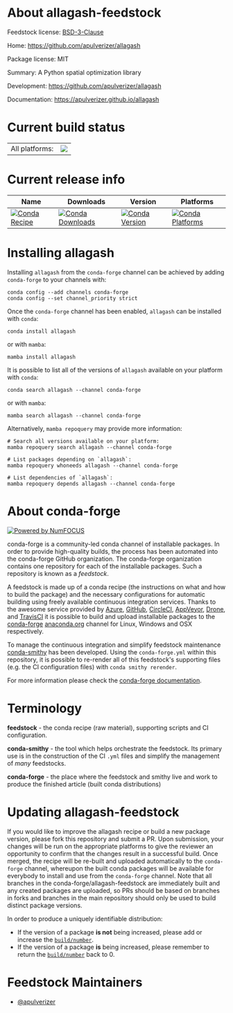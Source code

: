 About allagash-feedstock
========================

Feedstock license: [BSD-3-Clause](https://github.com/conda-forge/allagash-feedstock/blob/main/LICENSE.txt)

Home: https://github.com/apulverizer/allagash

Package license: MIT

Summary: A Python spatial optimization library

Development: https://github.com/apulverizer/allagash

Documentation: https://apulverizer.github.io/allagash

Current build status
====================


<table><tr><td>All platforms:</td>
    <td>
      <a href="https://dev.azure.com/conda-forge/feedstock-builds/_build/latest?definitionId=14894&branchName=main">
        <img src="https://dev.azure.com/conda-forge/feedstock-builds/_apis/build/status/allagash-feedstock?branchName=main">
      </a>
    </td>
  </tr>
</table>

Current release info
====================

| Name | Downloads | Version | Platforms |
| --- | --- | --- | --- |
| [![Conda Recipe](https://img.shields.io/badge/recipe-allagash-green.svg)](https://anaconda.org/conda-forge/allagash) | [![Conda Downloads](https://img.shields.io/conda/dn/conda-forge/allagash.svg)](https://anaconda.org/conda-forge/allagash) | [![Conda Version](https://img.shields.io/conda/vn/conda-forge/allagash.svg)](https://anaconda.org/conda-forge/allagash) | [![Conda Platforms](https://img.shields.io/conda/pn/conda-forge/allagash.svg)](https://anaconda.org/conda-forge/allagash) |

Installing allagash
===================

Installing `allagash` from the `conda-forge` channel can be achieved by adding `conda-forge` to your channels with:

```
conda config --add channels conda-forge
conda config --set channel_priority strict
```

Once the `conda-forge` channel has been enabled, `allagash` can be installed with `conda`:

```
conda install allagash
```

or with `mamba`:

```
mamba install allagash
```

It is possible to list all of the versions of `allagash` available on your platform with `conda`:

```
conda search allagash --channel conda-forge
```

or with `mamba`:

```
mamba search allagash --channel conda-forge
```

Alternatively, `mamba repoquery` may provide more information:

```
# Search all versions available on your platform:
mamba repoquery search allagash --channel conda-forge

# List packages depending on `allagash`:
mamba repoquery whoneeds allagash --channel conda-forge

# List dependencies of `allagash`:
mamba repoquery depends allagash --channel conda-forge
```


About conda-forge
=================

[![Powered by
NumFOCUS](https://img.shields.io/badge/powered%20by-NumFOCUS-orange.svg?style=flat&colorA=E1523D&colorB=007D8A)](https://numfocus.org)

conda-forge is a community-led conda channel of installable packages.
In order to provide high-quality builds, the process has been automated into the
conda-forge GitHub organization. The conda-forge organization contains one repository
for each of the installable packages. Such a repository is known as a *feedstock*.

A feedstock is made up of a conda recipe (the instructions on what and how to build
the package) and the necessary configurations for automatic building using freely
available continuous integration services. Thanks to the awesome service provided by
[Azure](https://azure.microsoft.com/en-us/services/devops/), [GitHub](https://github.com/),
[CircleCI](https://circleci.com/), [AppVeyor](https://www.appveyor.com/),
[Drone](https://cloud.drone.io/welcome), and [TravisCI](https://travis-ci.com/)
it is possible to build and upload installable packages to the
[conda-forge](https://anaconda.org/conda-forge) [anaconda.org](https://anaconda.org/)
channel for Linux, Windows and OSX respectively.

To manage the continuous integration and simplify feedstock maintenance
[conda-smithy](https://github.com/conda-forge/conda-smithy) has been developed.
Using the ``conda-forge.yml`` within this repository, it is possible to re-render all of
this feedstock's supporting files (e.g. the CI configuration files) with ``conda smithy rerender``.

For more information please check the [conda-forge documentation](https://conda-forge.org/docs/).

Terminology
===========

**feedstock** - the conda recipe (raw material), supporting scripts and CI configuration.

**conda-smithy** - the tool which helps orchestrate the feedstock.
                   Its primary use is in the construction of the CI ``.yml`` files
                   and simplify the management of *many* feedstocks.

**conda-forge** - the place where the feedstock and smithy live and work to
                  produce the finished article (built conda distributions)


Updating allagash-feedstock
===========================

If you would like to improve the allagash recipe or build a new
package version, please fork this repository and submit a PR. Upon submission,
your changes will be run on the appropriate platforms to give the reviewer an
opportunity to confirm that the changes result in a successful build. Once
merged, the recipe will be re-built and uploaded automatically to the
`conda-forge` channel, whereupon the built conda packages will be available for
everybody to install and use from the `conda-forge` channel.
Note that all branches in the conda-forge/allagash-feedstock are
immediately built and any created packages are uploaded, so PRs should be based
on branches in forks and branches in the main repository should only be used to
build distinct package versions.

In order to produce a uniquely identifiable distribution:
 * If the version of a package **is not** being increased, please add or increase
   the [``build/number``](https://docs.conda.io/projects/conda-build/en/latest/resources/define-metadata.html#build-number-and-string).
 * If the version of a package **is** being increased, please remember to return
   the [``build/number``](https://docs.conda.io/projects/conda-build/en/latest/resources/define-metadata.html#build-number-and-string)
   back to 0.

Feedstock Maintainers
=====================

* [@apulverizer](https://github.com/apulverizer/)

